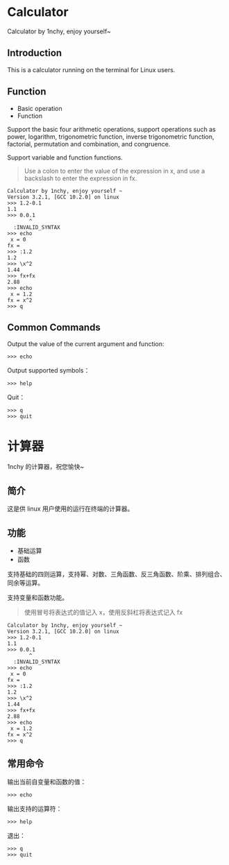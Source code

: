# Calculator

Calculator by 1nchy, enjoy yourself~

## Introduction

This is a calculator running on the terminal for Linux users.

## Function

- Basic operation
- Function

Support the basic four arithmetic operations, support operations such as power, logarithm, trigonometric function, inverse trigonometric function, factorial, permutation and combination, and congruence.

Support variable and function functions.

> Use a colon to enter the value of the expression in x, and use a backslash to enter the expression in fx.

~~~
Calculator by 1nchy, enjoy yourself ~
Version 3.2.1, [GCC 10.2.0] on linux
>>> 1.2-0.1
1.1
>>> 0.0.1
       ^
  :INVALID_SYNTAX
>>> echo
 x = 0
fx =
>>> :1.2
1.2
>>> \x^2
1.44
>>> fx+fx
2.88
>>> echo
 x = 1.2
fx = x^2
>>> q
~~~

## Common Commands

Output the value of the current argument and function:

~~~
>>> echo
~~~

Output supported symbols：

~~~
>>> help
~~~

Quit：

~~~
>>> q
>>> quit
~~~



# 计算器

1nchy 的计算器，祝您愉快~

## 简介

这是供 linux 用户使用的运行在终端的计算器。

## 功能

- 基础运算
- 函数

支持基础的四则运算，支持幂、对数、三角函数、反三角函数、阶乘、排列组合、同余等运算。

支持变量和函数功能。

> 使用冒号将表达式的值记入 x，使用反斜杠将表达式记入 fx

~~~
Calculator by 1nchy, enjoy yourself ~
Version 3.2.1, [GCC 10.2.0] on linux
>>> 1.2-0.1
1.1
>>> 0.0.1
       ^
  :INVALID_SYNTAX
>>> echo
 x = 0
fx =
>>> :1.2
1.2
>>> \x^2
1.44
>>> fx+fx
2.88
>>> echo
 x = 1.2
fx = x^2
>>> q
~~~

## 常用命令

输出当前自变量和函数的值：

~~~
>>> echo
~~~

输出支持的运算符：

~~~
>>> help
~~~

退出：

~~~
>>> q
>>> quit
~~~

